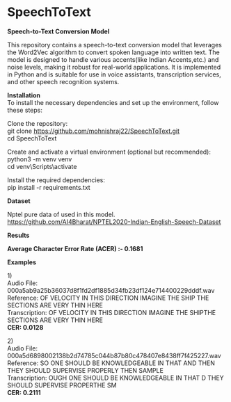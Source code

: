 # SpeechToText

**Speech-to-Text Conversion Model**


This repository contains a speech-to-text conversion model that leverages the Word2Vec algorithm to convert spoken language into written text. The model is designed to handle various accents(like Indian Accents,etc.) and noise levels, making it robust for real-world applications. It is implemented in Python and is suitable for use in voice assistants, transcription services, and other speech recognition systems.

**Installation**<br>
To install the necessary dependencies and set up the environment, follow these steps:

Clone the repository:<br>
git clone https://github.com/mohnishraj22/SpeechToText.git<br>
cd SpeechToText


Create and activate a virtual environment (optional but recommended):<br>
python3 -m venv venv<br>
cd venv\Scripts\activate

Install the required dependencies:<br>
pip install -r requirements.txt

**Dataset**

Nptel pure data of used in this model.<br>
https://github.com/AI4Bharat/NPTEL2020-Indian-English-Speech-Dataset<br>

**Results**

**Average Character Error Rate (ACER) :-  0.1681**

**Examples**


1)<br>
Audio File: 000a5ab9a25b36037d8f1fd2df1885d34fb23df124e714400229dddf.wav<br>
Reference: OF VELOCITY IN THIS DIRECTION IMAGINE THE SHIP THE SECTIONS ARE VERY THIN HERE<br>
Transcription: OF VELOCITY IN THIS DIRECTION IMAGINE THE SHIPTHE SECTIONS ARE VERY THIN HERE<br>
**CER: 0.0128**

2)<br>
Audio File: 000a5d6898002138b2d74785c044b87b80c478407e8438ff7f425227.wav<br>
Reference: SO ONE SHOULD BE KNOWLEDGEABLE IN THAT AND THEN THEY SHOULD SUPERVISE PROPERLY THEN SAMPLE<br>
Transcription: OUGH ONE SHOULD BE KNOWLEDGEABLE IN THAT D THEY SHOULD SUPERVISE PROPERTHE SM<br>
**CER: 0.2111**





